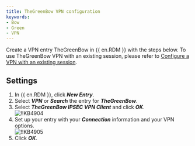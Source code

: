 ```yaml
---
title: TheGreenBow VPN configuration
keywords:
- Bow
- Green
- VPN
---
```

Create a VPN entry TheGreenBow in {{ en.RDM }} with the steps below. To use TheGreenBow VPN with an existing session, please refer to [Configure a VPN with an existing session](/kb/remote-desktop-manager/how-to-articles/configure-vpn-existing-session/).

## Settings

1. In {{ en.RDM }}, click ***New Entry***.
1. Select ***VPN*** or ***Search*** the entry for ***TheGreenBow***.
1. Select ***TheGreenBow IPSEC VPN Client*** and click ***OK***.  
![!!KB4904](https://webdevolutions.azureedge.net/docs/en/kb/KB4904.png)
1. Set up your entry with your ***Connection*** information and your VPN options.  
![!!KB4905](https://webdevolutions.azureedge.net/docs/en/kb/KB4905.png)
1. Click ***OK***.
